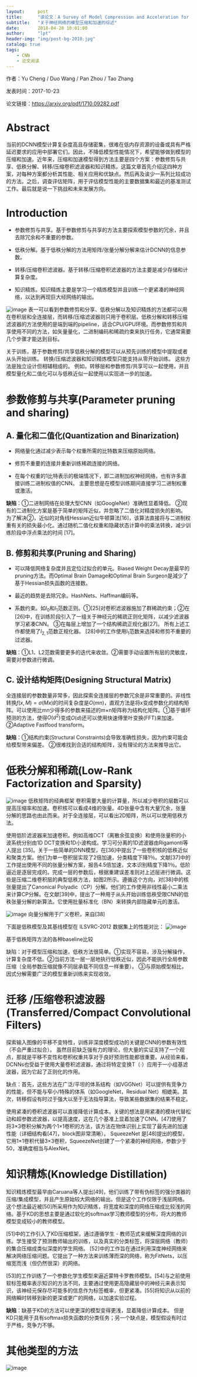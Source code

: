 ```yaml
---
layout:     post
title:      "读论文：A Survey of Model Compression and Acceleration for Deep Neural Networks"
subtitle:   "关于神经网络的模型压缩和加速的综述"
date:       2018-04-20 10:01:00
author:     "lpt"
header-img: "img/post-bg-2018.jpg"
catalog: true
tags:
    - CNN
    - 论文阅读
---
```


作者：Yu Cheng / Duo Wang / Pan Zhou / Tao Zhang

发表时间：2017-10-23

论文链接：https://arxiv.org/pdf/1710.09282.pdf

# Abstract
当前的DCNN模型计算复杂度高且存储密集，很难在低内存资源的设备或具有严格延迟要求的应用中部署它们。因此，不降低模型性能情况下，希望能够做到模型的压缩和加速。近年来，压缩和加速模型得到方法主要是四个方案：参数修剪与共享、低秩分解、转移/压缩卷积滤波器和知识精炼。这篇文章首先介绍这四种方案，对每种方案都分析其性能、相关应用和优缺点。然后再及诶少一系列比较成功的方法。之后，调查评估矩阵，用于评估模型性能的主要数据集和最近的基准测试工作。最后就是说一下挑战和未来发展方向。

# Introduction
- 参数修剪与共享。基于参数修剪与共享的方法主要探索模型参数的冗余，并且去除冗余和不重要的参数。

- 低秩分解。基于低秩分解的方法用矩阵/张量分解分解来估计DCNN的信息参数。

- 转移/压缩卷积滤波器。基于转移/压缩卷积滤波器的方法主要是减少存储和计算复杂度。

- 知识精炼。知识精炼主要是学习一个精炼模型并且训练一个更紧凑的神经网络，以达到再现巨大经网络的输出。


![image](../imageForArticles/2018-04-20_A_Survey_of_Model_Compression_and_Acceleration_for_Deep_Neural_Networks/table_1.png)
表一可以看到参数修剪和分享、低秩分解以及知识精炼的方法都可以用在卷积层和全连接层，而转移/压缩滤波器则只用于卷积层。低秩分解和转移压缩滤波器的方法使用的是端到端的pipeline，适合CPU/GPU环境。而参数修剪和共享使用不同的方法，如矢量量化，二进制编码和稀疏约束来执行任务，它通常需要几个步骤才能达到目标。

关于训练，基于参数修剪/共享低秩分解的模型可以从预先训练的模型中提取或者从头开始训练。 转换/压缩滤波器和知识精炼模型只能支持从零开始训练。 这些方法是独立设计但相辅相成的。 例如，转移层和参数修剪/共享可以一起使用，并且模型量化和二值化可以与低秩近似一起使用以实现进一步的加速。 



# 参数修剪与共享(Parameter pruning and sharing)
## A. 量化和二值化(Quantization and Binarization)
- 网络量化通过减少表示每个权重所需的比特数来压缩原始网络。

- 修剪不重要的连接并重新训练稀疏连接的网络。

- 在每个权重的1比特表示的极端情况下，即二进制加权神经网络，也有许多直接训练二进制权值的CNN。 主要思想是在模型训练期间直接学习二进制权重或激活。

**缺陷**：①二进制网络在处理大型CNN（如GoogleNet）准确性显着降低。 ②现有的二进制化方案是基于简单的矩阵近似，并忽略了二值化对精度损失的影响。 为了解决②，近似的对角线Hessian近似牛顿算法[16]，该算法直接将与二进制权重有关的损失最小化。通过随机二值化权重和隐藏状态计算中的乘法转换，减少训练阶段中浮点乘法的时间 [17]。

## B. 修剪和共享(Pruning and Sharing)
- 可以降低网络复杂度并且定位过拟合的单元。Biased Weight Decay是最早的pruning方法。而Optimal Brain Damage和Optimal Brain Surgeon是減少了基于Hessian损失函数的连接数。

- 最近的趋势是去除冗余。HashNets、Haffman编码等。

- 系数约束。如$l_0$和$l_1$范数正则。①[25]对卷积滤波器施加了群稀疏约束；②在[26]中，在训练阶段引入了一组关于神经元的稀疏正则化矩阵，以减少滤波器学习紧凑CNN。 ③在每层上增加了一个结构稀疏正规化器[27]。 所有上述工作都使用了$l_{2, 1}$范数正规化器。 [28]中的工作使用$l_1$范数来选择和修剪不重要的过滤器。

**缺陷**：①L1、L2范数需要更多的迭代来收敛。②需要手动设置所有层的灵敏度，需要对参数进行微调。

## C. 设计结构矩阵(Designing Structural Matrix)
全连接层的参数数量非常多，因此探索全连接层的参数冗余是非常重要的。非线性转换$f(x, M) = \sigma(Mx)$的时间复杂度是$O(mn)$，直观方法是将x变成参数化的结构矩阵。可以使用比mn少得多的参数来描述的m×n矩阵称为结构化矩阵。①基于循环预测的方法，使得$O(d^2)$变成$O(d)$还可以使用快速傅里叶变换(FFT)来加速。②Adaptive Fastfood transform。

**缺陷**：①结构约束(Structural Constraints)会导致准确性损失，因为约束可能会给模型带来偏差。 ②很难找到合适的结构矩阵，没有理论的方法来推导出它。



# 低秩分解和稀疏(Low-Rank Factorization and Sparsity)


![image](../imageForArticles/2018-04-20_A_Survey_of_Model_Compression_and_Acceleration_for_Deep_Neural_Networks/figure_2.png)
低秩矩阵的经典框架
卷积需要大量的计算量，所以减少卷积的层数可以提高压缩率和加速。卷积核可以看成4维的张量。4D张量中含有大量冗余，张量分解的思路也由此而来。对于全连接层，可以看出2D矩阵，所以可以使用低秩方法。

使用低阶滤波器来加速卷积。例如高维DCT（离散余弦变换）和使用张量积的小波系统分别由1D DCT变换和1D小波构成。学习可分离的1D滤波器由Rigamonti等人提出 [35]。关于一些简单的DNN模型，在[36]中提出了一些卷积核的低秩近似和聚类方案。他们为单一卷积层实现了2倍加速，分类精度下降1％。文献[37]中的工作提出使用不同的张量分解方案，报告4.5倍加速，文本识别精度下降1％。低阶逼近是逐层完成的。完成一层的参数后，根据重建误差准则对上述层进行微调。这些是压缩二维卷积层的典型低秩方法，如图2所示。遵循这个方向，对[38]中的核张量提出了Canonical Polyadic（CP）分解。他们的工作使用非线性最小二乘法来计算CP分解。在文献[39]中，提出了一种用于从头开始训练低秩受限CNN的低秩张量分解的新算法。它使用批量标准化（BN）来转换内部隐藏单元的激活。

![image](../imageForArticles/2018-04-20_A_Survey_of_Model_Compression_and_Acceleration_for_Deep_Neural_Networks/CP_decomposition.png)
向量分解用于广义卷积，来自[38]

下面是低秩模型及其基线模型在 ILSVRC-2012 数据集上的性能对比：
![image](../imageForArticles/2018-04-20_A_Survey_of_Model_Compression_and_Acceleration_for_Deep_Neural_Networks/table_2.png)

基于低秩矩阵方法的各种baseline比较


缺陷：对于模型压缩和加速，低秩方法很简单。①实现不容易，涉及分解操作，计算复杂度不低。②当前方法一层一层地执行低秩近似，因此不能执行全局参数压缩（全局参数压缩就像不同层承载不同信息一样重要）。 ③与原始模型相比，因式分解需要广泛的模型重新训练来实现收敛。



# 迁移 /压缩卷积滤波器(Transferred/Compact Convolutional Filters)
探索输入图像的平移不变特性，训练非深度模型成功的关键是CNN的参数有效性（不会严重过拟合）。 虽然目前缺乏强有力的理论，但大量的实证支持了一个观点，那就是平移不变性和卷积权重共享对于良好预测性能都很重要。从经验来看，DCNNs也受益于使用大量卷积滤波器，通过将特定变换T（·）应用于一小组基滤波器，因为它起了正则化的作用。

缺点：首先，这些方法在广泛/平坦的体系结构（如VGGNet）可以提供有竞争力的性能，但不能与窄小/特殊的体系（如GoogleNet，Residual Net）相媲美。其次，转移假设有时过于强大以至于无法指导算法，导致某些数据集的结果不稳定。

使用紧凑的卷积滤波器可以直接降低计算成本。关键的想法是用紧凑的模块代替松动和超参数滤波器，以提高速度，这在几个基准上显着加速了CNN。[47]使用了将3×3卷积分解为两个1×1卷积的方法，该方法在物体识别上实现了最先进的加速性能（详细结构看[47]，block图非常清晰）。 SqueezeNet 是[48]提出的模型，它用1×1卷积代替3×3卷积，SqueezeNet创建了一个紧凑的神经网络，参数少于50，准确度相当与AlexNet。



# 知识精炼(Knowledge Distillation)
知识精炼模型最早由Caruana等人提出[49]，他们训练了带有伪标签的强分类器的压缩/集成模型，并且产生原始较大网络的输出。但是这个工作仅限于浅层网络。这个想法最近被[50]所采用作为知识精炼，将宽度和深度的网络压缩成比较浅的网络。基于KD的思想主要是通过软化的softmax学习教师模型的分布，将大的教师模型变成较小的教师模型。

[51]中的工作引入了KD压缩框架，通过遵循学生 - 教师范式来缓解深度网络的训练。学生接受了预测教师输出的训练，以及真实的分类标签，将深层网络（教师）的集合压缩成类似深度的学生网络。 [52]中的工作旨在通过利用深度神经网络来解决网络压缩问题。它提出了一种方法来训练薄而深的网络，称为FitNets，以压缩宽而浅（但仍然很深）的网络。

 [53]的工作训练了一个参数化学生模型来逼近蒙特卡罗教师模型。[54]与之前使用软标签概率表示知识的方法不同，主要通过使用更高隐藏层中的神经元来表示知识，该神经元保存尽可能多的信息作为标签概率，但更紧凑。[55]将知识从以前的网络瞬时转移到新的更深或更广的网络，以加速实验过程。

**缺陷**：缺基于KD的方法可以使更深的模型变得更浅，显着降低计算成本。 但是KD只能用于具有softmax损失函数的分类任务；另一个缺点是，模型假设有时过于严格，竞争力不够。

# 其他类型的方法
![image](../imageForArticles/2018-04-20_A_Survey_of_Model_Compression_and_Acceleration_for_Deep_Neural_Networks/table_4.png)
